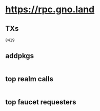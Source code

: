 # https://rpc.gno.land

## TXs
```
8419
```

## addpkgs
```
```

## top realm calls
```
```

## top faucet requesters
```
```


